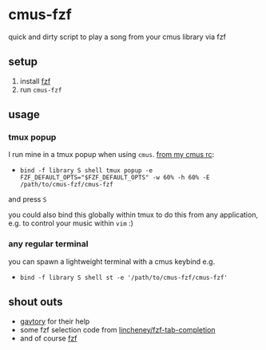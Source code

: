 # cmus-fzf

quick and dirty script to play a song from your cmus library via fzf


## setup

1. install [fzf](https://github.com/junegunn/fzf)
2. run `cmus-fzf`


## usage

### tmux popup

I run mine in a tmux popup when using `cmus`. [from my cmus rc](https://github.com/itsjfx/dotfiles/blob/master/.config/cmus/rc#L8):
* `bind -f library S shell tmux popup -e FZF_DEFAULT_OPTS="$FZF_DEFAULT_OPTS" -w 60% -h 60% -E /path/to/cmus-fzf/cmus-fzf`

and press `S`

you could also bind this globally within tmux to do this from any application, e.g. to control your music within `vim` :)

### any regular terminal

you can spawn a lightweight terminal with a cmus keybind e.g.
* `bind -f library S shell st -e '/path/to/cmus-fzf/cmus-fzf'`


## shout outs

* [gavtory](https://github.com/gavtroy) for their help
* some fzf selection code from [lincheney/fzf-tab-completion](https://github.com/lincheney/fzf-tab-completion)
* and of course [fzf](https://github.com/junegunn/fzf)
